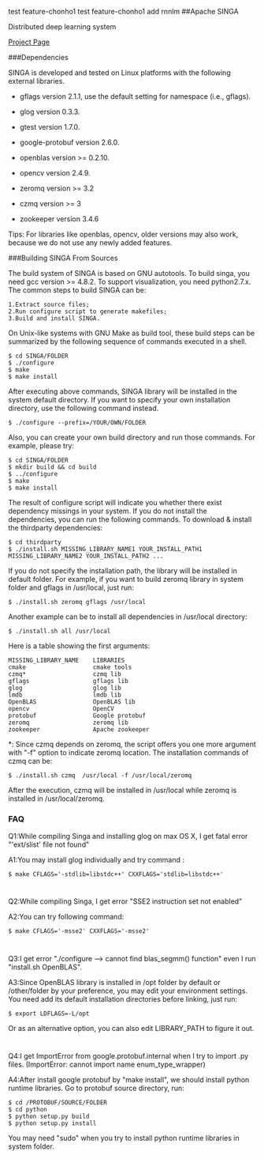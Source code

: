 test feature-chonho1
test feature-chonho1 add rnnlm
##Apache SINGA

Distributed deep learning system

[Project Page](http://singa.incubator.apache.org)



###Dependencies

SINGA is developed and tested on Linux platforms with the following external libraries.

  * gflags version 2.1.1, use the default setting for namespace (i.e., gflags).

  * glog version 0.3.3.

  * gtest version 1.7.0.

  * google-protobuf version 2.6.0.

  * openblas version >= 0.2.10.

  * opencv version 2.4.9.

  * zeromq version >= 3.2

  * czmq version >= 3

  * zookeeper version 3.4.6

Tips:
For libraries like openblas, opencv, older versions may also work, because we do not use any newly added features.


###Building SINGA From Sources

The build system of SINGA is based on GNU autotools. To build singa, you need gcc version >= 4.8.2. To support visualization, you need python2.7.x.
The common steps to build SINGA can be:

	1.Extract source files;
	2.Run configure script to generate makefiles;
	3.Build and install SINGA.

On Unix-like systems with GNU Make as build tool, these build steps can be summarized by the following sequence of commands executed in a shell.

	$ cd SINGA/FOLDER
	$ ./configure
	$ make
	$ make install

After executing above commands, SINGA library will be installed in the system default directory.
If you want to specify your own installation directory, use the following command instead.

	$ ./configure --prefix=/YOUR/OWN/FOLDER

Also, you can create your own build directory and run those commands. For example, please try:

	$ cd SINGA/FOLDER
	$ mkdir build && cd build
	$ ../configure
	$ make	
	$ make install

The result of configure script will indicate you whether there exist dependency missings in your system.
If you do not install the dependencies, you can run the following commands.
To download & install the thirdparty dependencies:

	$ cd thirdparty
	$ ./install.sh MISSING_LIBRARY_NAME1 YOUR_INSTALL_PATH1 MISSING_LIBRARY_NAME2 YOUR_INSTALL_PATH2 ...

If you do not specify the installation path, the library will be installed in default folder.
For example, if you want to build zeromq library in system folder and gflags in /usr/local, just run:

	$ ./install.sh zeromq gflags /usr/local

Another example can be to install all dependencies in /usr/local directory:

	$ ./install.sh all /usr/local

Here is a table showing the first arguments:

	MISSING_LIBRARY_NAME	LIBRARIES
	cmake					cmake tools
	czmq*					czmq lib
	gflags					gflags lib
	glog					glog lib
	lmdb					lmdb lib
	OpenBLAS				OpenBLAS lib
	opencv					OpenCV
	protobuf				Google protobuf
	zeromq					zeromq lib
	zookeeper				Apache zookeeper

*: Since czmq depends on zeromq, the script offers you one more argument with "-f" option  to indicate zeromq location.
The installation commands of czmq can be:

	$ ./install.sh czmq  /usr/local -f /usr/local/zeromq

After the execution, czmq will be installed in /usr/local while zeromq is installed in /usr/local/zeromq.

### FAQ

Q1:While compiling Singa and installing glog on max OS X, I get fatal error "'ext/slist' file not found"

A1:You may install glog individually and try command :

	$ make CFLAGS='-stdlib=libstdc++' CXXFLAGS='stdlib=libstdc++'
#


Q2:While compiling Singa, I get error "SSE2 instruction set not enabled"

A2:You can try following command:
	
	$ make CFLAGS='-msse2' CXXFLAGS='-msse2'
#


Q3:I get error "./configure --> cannot find blas_segmm() function" even I run "install.sh OpenBLAS".

A3:Since OpenBLAS library is installed in /opt folder by default or /other/folder by your preference, you may edit your environment settings. You need add its default installation directories before linking, just run:

	$ export LDFLAGS=-L/opt
	
Or as an alternative option, you can also edit LIBRARY_PATH to figure it out.

#

Q4:I get ImportError from google.protobuf.internal when I try to import .py files. (ImportError: cannot import name enum_type_wrapper)

A4:After install google protobuf by "make install", we should install python runtime libraries. Go to protobuf source directory, run:

	$ cd /PROTOBUF/SOURCE/FOLDER
	$ cd python
	$ python setup.py build
	$ python setup.py install

You may need "sudo" when you try to install python runtime libraries in system folder.

#
